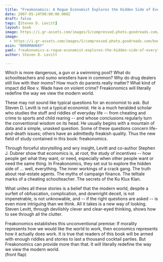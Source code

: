 ```yaml
---
title: "Freakonomics: A Rogue Economist Explores the Hidden Side of Everything"
date: 2007-05-24T00:00:00.000Z
draft: false
tags: [Steven D. Levitt]
layout: book
image: https://i.gr-assets.com/images/S/compressed.photo.goodreads.com/books/1550917827l/1202._SX98_.jpg
image: 
  - https://i.gr-assets.com/images/S/compressed.photo.goodreads.com/books/1550917827l/1202._SX98_.jpg
asin: "B000MAH66Y"
yaml: freakonomics-a-rogue-economist-explores-the-hidden-side-of-everything
author: Steven D. Levitt

---
```


Which is more dangerous, a gun or a swimming pool? What do schoolteachers and sumo wrestlers have in common? Why do drug dealers still live with their moms? How much do parents really matter? What kind of impact did Roe v. Wade have on violent crime? Freakonomics will literally redefine the way we view the modern world.  
  
These may not sound like typical questions for an economist to ask. But Steven D. Levitt is not a typical economist. He is a much heralded scholar who studies the stuff and riddles of everyday life -- from cheating and crime to sports and child rearing -- and whose conclusions regularly turn the conventional wisdom on its head. He usually begins with a mountain of data and a simple, unasked question. Some of these questions concern life-and-death issues; others have an admittedly freakish quality. Thus the new field of study contained in this book: freakonomics.  
  
Through forceful storytelling and wry insight, Levitt and co-author Stephen J. Dubner show that economics is, at root, the study of incentives -- how people get what they want, or need, especially when other people want or need the same thing. In Freakonomics, they set out to explore the hidden side of ... well, everything. The inner workings of a crack gang. The truth about real-estate agents. The myths of campaign finance. The telltale marks of a cheating schoolteacher. The secrets of the Ku Klux Klan.  
  
What unites all these stories is a belief that the modern world, despite a surfeit of obfuscation, complication, and downright deceit, is not impenetrable, is not unknowable, and -- if the right questions are asked -- is even more intriguing than we think. All it takes is a new way of looking. Steven Levitt, through devilishly clever and clear-eyed thinking, shows how to see through all the clutter.  
  
Freakonomics establishes this unconventional premise: If morality represents how we would like the world to work, then economics represents how it actually does work. It is true that readers of this book will be armed with enough riddles and stories to last a thousand cocktail parties. But Freakonomics can provide more than that. It will literally redefine the way we view the modern world.  
(front flap)